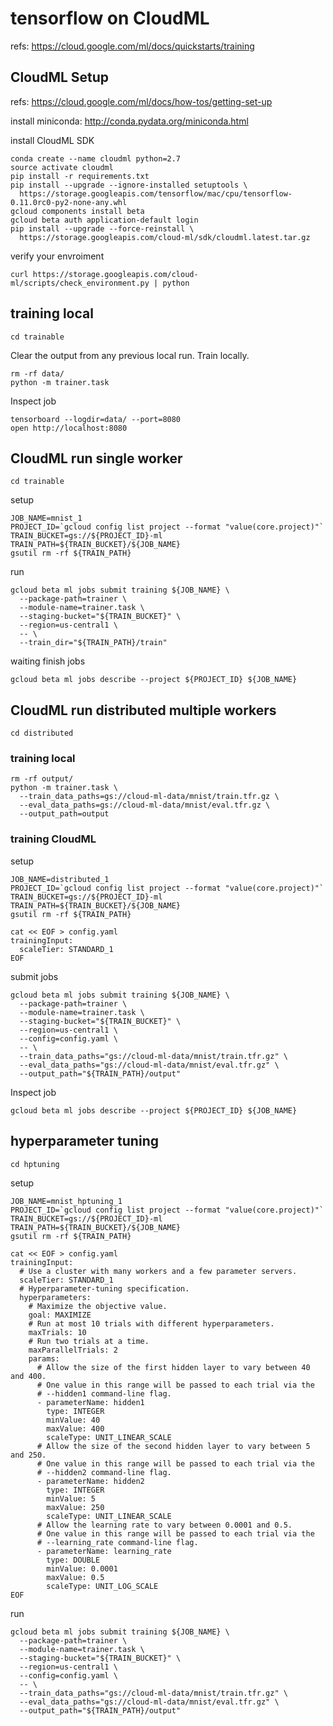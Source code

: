 tensorflow on CloudML
====

refs: https://cloud.google.com/ml/docs/quickstarts/training

CloudML Setup
-------------

refs: https://cloud.google.com/ml/docs/how-tos/getting-set-up

install miniconda: http://conda.pydata.org/miniconda.html

install CloudML SDK

```
conda create --name cloudml python=2.7
source activate cloudml
pip install -r requirements.txt
pip install --upgrade --ignore-installed setuptools \
  https://storage.googleapis.com/tensorflow/mac/cpu/tensorflow-0.11.0rc0-py2-none-any.whl
gcloud components install beta
gcloud beta auth application-default login
pip install --upgrade --force-reinstall \
  https://storage.googleapis.com/cloud-ml/sdk/cloudml.latest.tar.gz
```

verify your envroiment

```
curl https://storage.googleapis.com/cloud-ml/scripts/check_environment.py | python
```

training local
-------------

```
cd trainable
```
Clear the output from any previous local run.
Train locally.
```
rm -rf data/
python -m trainer.task
```


Inspect job
```
tensorboard --logdir=data/ --port=8080
open http://localhost:8080
```

CloudML run single worker
----

```
cd trainable
```

setup

```
JOB_NAME=mnist_1
PROJECT_ID=`gcloud config list project --format "value(core.project)"`
TRAIN_BUCKET=gs://${PROJECT_ID}-ml
TRAIN_PATH=${TRAIN_BUCKET}/${JOB_NAME}
gsutil rm -rf ${TRAIN_PATH}
```

run

```
gcloud beta ml jobs submit training ${JOB_NAME} \
  --package-path=trainer \
  --module-name=trainer.task \
  --staging-bucket="${TRAIN_BUCKET}" \
  --region=us-central1 \
  -- \
  --train_dir="${TRAIN_PATH}/train"
```

waiting finish jobs

```
gcloud beta ml jobs describe --project ${PROJECT_ID} ${JOB_NAME}
```

CloudML run distributed multiple workers
----

```
cd distributed
```

### training local

```
rm -rf output/
python -m trainer.task \
  --train_data_paths=gs://cloud-ml-data/mnist/train.tfr.gz \
  --eval_data_paths=gs://cloud-ml-data/mnist/eval.tfr.gz \
  --output_path=output
```

### training CloudML

setup
```
JOB_NAME=distributed_1
PROJECT_ID=`gcloud config list project --format "value(core.project)"`
TRAIN_BUCKET=gs://${PROJECT_ID}-ml
TRAIN_PATH=${TRAIN_BUCKET}/${JOB_NAME}
gsutil rm -rf ${TRAIN_PATH}
```

```
cat << EOF > config.yaml
trainingInput:
  scaleTier: STANDARD_1
EOF
```

submit jobs

```
gcloud beta ml jobs submit training ${JOB_NAME} \
  --package-path=trainer \
  --module-name=trainer.task \
  --staging-bucket="${TRAIN_BUCKET}" \
  --region=us-central1 \
  --config=config.yaml \
  -- \
  --train_data_paths="gs://cloud-ml-data/mnist/train.tfr.gz" \
  --eval_data_paths="gs://cloud-ml-data/mnist/eval.tfr.gz" \
  --output_path="${TRAIN_PATH}/output"
```

Inspect job

```
gcloud beta ml jobs describe --project ${PROJECT_ID} ${JOB_NAME}
```

hyperparameter tuning
---------------------

```
cd hptuning
```

setup

```
JOB_NAME=mnist_hptuning_1
PROJECT_ID=`gcloud config list project --format "value(core.project)"`
TRAIN_BUCKET=gs://${PROJECT_ID}-ml
TRAIN_PATH=${TRAIN_BUCKET}/${JOB_NAME}
gsutil rm -rf ${TRAIN_PATH}
```

```
cat << EOF > config.yaml
trainingInput:
  # Use a cluster with many workers and a few parameter servers.
  scaleTier: STANDARD_1
  # Hyperparameter-tuning specification.
  hyperparameters:
    # Maximize the objective value.
    goal: MAXIMIZE
    # Run at most 10 trials with different hyperparameters.
    maxTrials: 10
    # Run two trials at a time.
    maxParallelTrials: 2
    params:
      # Allow the size of the first hidden layer to vary between 40 and 400.
      # One value in this range will be passed to each trial via the
      # --hidden1 command-line flag.
      - parameterName: hidden1
        type: INTEGER
        minValue: 40
        maxValue: 400
        scaleType: UNIT_LINEAR_SCALE
      # Allow the size of the second hidden layer to vary between 5 and 250.
      # One value in this range will be passed to each trial via the
      # --hidden2 command-line flag.
      - parameterName: hidden2
        type: INTEGER
        minValue: 5
        maxValue: 250
        scaleType: UNIT_LINEAR_SCALE
      # Allow the learning rate to vary between 0.0001 and 0.5.
      # One value in this range will be passed to each trial via the
      # --learning_rate command-line flag.
      - parameterName: learning_rate
        type: DOUBLE
        minValue: 0.0001
        maxValue: 0.5
        scaleType: UNIT_LOG_SCALE
EOF
```

run

```
gcloud beta ml jobs submit training ${JOB_NAME} \
  --package-path=trainer \
  --module-name=trainer.task \
  --staging-bucket="${TRAIN_BUCKET}" \
  --region=us-central1 \
  --config=config.yaml \
  -- \
  --train_data_paths="gs://cloud-ml-data/mnist/train.tfr.gz" \
  --eval_data_paths="gs://cloud-ml-data/mnist/eval.tfr.gz" \
  --output_path="${TRAIN_PATH}/output"
```

